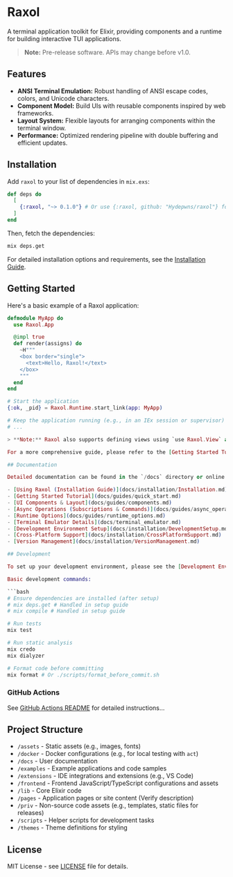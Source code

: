 # Raxol

A terminal application toolkit for Elixir, providing components and a runtime for building interactive TUI applications.

> **Note:** Pre-release software. APIs may change before v1.0.

## Features

- **ANSI Terminal Emulation:** Robust handling of ANSI escape codes, colors, and Unicode characters.
- **Component Model:** Build UIs with reusable components inspired by web frameworks.
- **Layout System:** Flexible layouts for arranging components within the terminal window.
- **Performance:** Optimized rendering pipeline with double buffering and efficient updates.

## Installation

Add `raxol` to your list of dependencies in `mix.exs`:

```elixir
def deps do
  [
    {:raxol, "~> 0.1.0"} # Or use {:raxol, github: "Hydepwns/raxol"} for development
  ]
end
```

Then, fetch the dependencies:

```bash
mix deps.get
```

For detailed installation options and requirements, see the [Installation Guide](docs/installation/Installation.md).

## Getting Started

Here's a basic example of a Raxol application:

````elixir
defmodule MyApp do
  use Raxol.App

  @impl true
  def render(assigns) do
    ~H"""
    <box border="single">
      <text>Hello, Raxol!</text>
    </box>
    """
  end
end

# Start the application
{:ok, _pid} = Raxol.Runtime.start_link(app: MyApp)

# Keep the application running (e.g., in an IEx session or supervisor)
# ...

> **Note:** Raxol also supports defining views using `use Raxol.View` and nested component functions (e.g., `box do ... end`). See the examples in `/examples` and the [Getting Started Tutorial](docs/guides/quick_start.md) for more details on both approaches.

For a more comprehensive guide, please refer to the [Getting Started Tutorial](docs/guides/quick_start.md).

## Documentation

Detailed documentation can be found in the `/docs` directory or online (TODO: Add link):

- [Using Raxol (Installation Guide)](docs/installation/Installation.md)
- [Getting Started Tutorial](docs/guides/quick_start.md)
- [UI Components & Layout](docs/guides/components.md)
- [Async Operations (Subscriptions & Commands)](docs/guides/async_operations.md)
- [Runtime Options](docs/guides/runtime_options.md)
- [Terminal Emulator Details](docs/terminal_emulator.md)
- [Development Environment Setup](docs/installation/DevelopmentSetup.md)
- [Cross-Platform Support](docs/installation/CrossPlatformSupport.md)
- [Version Management](docs/installation/VersionManagement.md)

## Development

To set up your development environment, please see the [Development Environment Setup](docs/installation/DevelopmentSetup.md) guide.

Basic development commands:

```bash
# Ensure dependencies are installed (after setup)
# mix deps.get # Handled in setup guide
# mix compile # Handled in setup guide

# Run tests
mix test

# Run static analysis
mix credo
mix dialyzer

# Format code before committing
mix format # Or ./scripts/format_before_commit.sh
````

### GitHub Actions

See [GitHub Actions README](.github/workflows/README.md) for detailed instructions...

## Project Structure

- `/assets` - Static assets (e.g., images, fonts)
- `/docker` - Docker configurations (e.g., for local testing with `act`)
- `/docs` - User documentation
- `/examples` - Example applications and code samples
- `/extensions` - IDE integrations and extensions (e.g., VS Code)
- `/frontend` - Frontend JavaScript/TypeScript configurations and assets
- `/lib` - Core Elixir code
- `/pages` - Application pages or site content (Verify description)
- `/priv` - Non-source code assets (e.g., templates, static files for releases)
- `/scripts` - Helper scripts for development tasks
- `/themes` - Theme definitions for styling

## License

MIT License - see [LICENSE](LICENSE.md) file for details.
